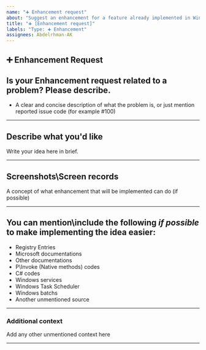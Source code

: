 ```yaml
---
name: "➕ Enhancement request"
about: "Suggest an enhancement for a feature already implemented in WinPaletter."
title: "➕ [Enhancement request]"
labels: "Type: ➕ Enhancement"
assignees: Abdelrhman-AK
---
```


## **➕ Enhancement Request**

## **Is your Enhancement request related to a problem? Please describe.**
- A clear and concise description of what the problem is, or just mention reported issue code (for example #100)

---

## **Describe what you'd like**
Write your idea here in brief.

---

## **Screenshots\Screen records**
A concept of what enhancement that will be implemented can do (if possible)

---

## **You can mention\include the following *if possible* to make implementing the idea easier:**
- Registry Entries
- Microsoft documentations
- Other documentations
- P\Invoke (Native methods) codes
- C# codes
- Windows services
- Windows Task Scheduler
- Windows batchs
- Another unmentioned source

---

### **Additional context**
Add any other unmentioned context here

---
